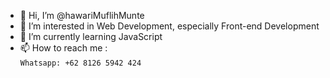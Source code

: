- 👋 Hi, I’m @hawariMuflihMunte
- 👀 I’m interested in Web Development, especially Front-end Development
- 🌱 I’m currently learning JavaScript
- 📫 How to reach me :<br />`Whatsapp: +62 8126 5942 424`
<!-- - 💞️ I’m looking to collaborate on ... -->

<!---
hawariMuflihMunte/hawariMuflihMunte is a ✨ special ✨ repository because its `README.md` (this file) appears on your GitHub profile.
You can click the Preview link to take a look at your changes.
--->
